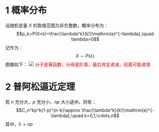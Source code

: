 # 1 概率分布
设随机变量 $X$ 的取值范围为非负整数，概率分布为：$$p_k=P(X=k)=\frac{\lambda^k}{k!}\mathrm{e}^{-\lambda},\quad \lambda>0$$
记作为：$$X\sim P(\lambda)$$
图像如下：
![](https://obsdian-img-1319433252.cos.ap-shanghai.myqcloud.com/8af3b9894d3451693c3b5680297b840.png)
<font color = dark red>分子是幂函数，分母是阶乘，最后肯定递减，前面可能递增</font>

# 2 普阿松逼近定理
若 $n$ 充分大，$p$ 充分小，$np$ 大小适中。则有：$$C_n^kp^k(1-p)^{n-k}\approx \frac{\lambda^k}{k!}\mathrm{e}^{-\lambda},\quad k=0,1,\cdots,n$$
其中，$\lambda=np$
